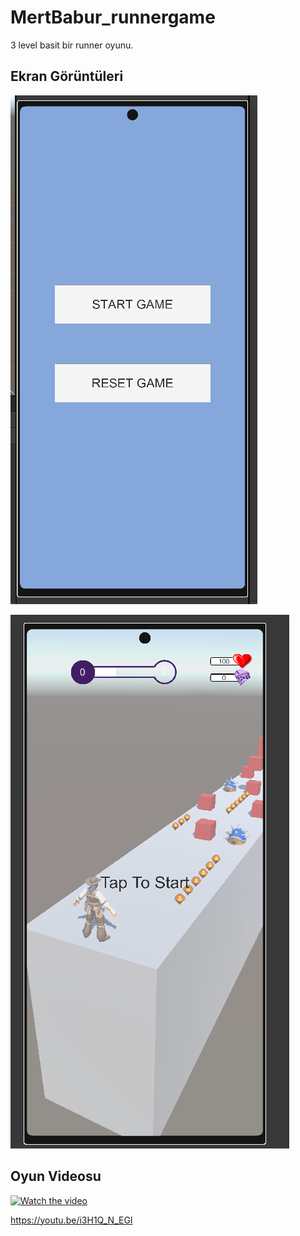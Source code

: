 # MertBabur_runnergame

3 level basit bir runner oyunu.

## Ekran Görüntüleri

![menu](menu.png)

![game](game.png)

## Oyun Videosu

[![Watch the video](https://i.imgur.com/vKb2F1B.png)](https://youtu.be/i3H1Q_N_EGI)

https://youtu.be/i3H1Q_N_EGI
